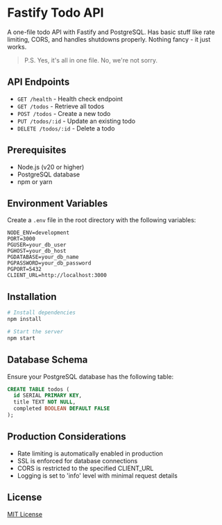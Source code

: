 # Fastify Todo API

A one-file todo API with Fastify and PostgreSQL. Has basic stuff like rate limiting, CORS, and handles shutdowns properly. Nothing fancy - it just works.

> P.S. Yes, it's all in one file. No, we're not sorry.

## API Endpoints

- `GET /health` - Health check endpoint
- `GET /todos` - Retrieve all todos
- `POST /todos` - Create a new todo
- `PUT /todos/:id` - Update an existing todo
- `DELETE /todos/:id` - Delete a todo

## Prerequisites

- Node.js (v20 or higher)
- PostgreSQL database
- npm or yarn

## Environment Variables

Create a `.env` file in the root directory with the following variables:

```env
NODE_ENV=development
PORT=3000
PGUSER=your_db_user
PGHOST=your_db_host
PGDATABASE=your_db_name
PGPASSWORD=your_db_password
PGPORT=5432
CLIENT_URL=http://localhost:3000
```

## Installation

```bash
# Install dependencies
npm install

# Start the server
npm start
```

## Database Schema

Ensure your PostgreSQL database has the following table:

```sql
CREATE TABLE todos (
  id SERIAL PRIMARY KEY,
  title TEXT NOT NULL,
  completed BOOLEAN DEFAULT FALSE
);
```

## Production Considerations

- Rate limiting is automatically enabled in production
- SSL is enforced for database connections
- CORS is restricted to the specified CLIENT_URL
- Logging is set to 'info' level with minimal request details

## License

[MIT License](LICENSE)

